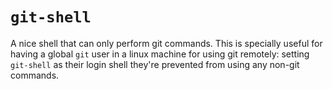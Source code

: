 # `git-shell`
A nice shell that can only perform git commands. This is specially useful for having a global `git` user in a linux machine for using git remotely: setting `git-shell` as their login shell they're prevented from using any non-git commands.
